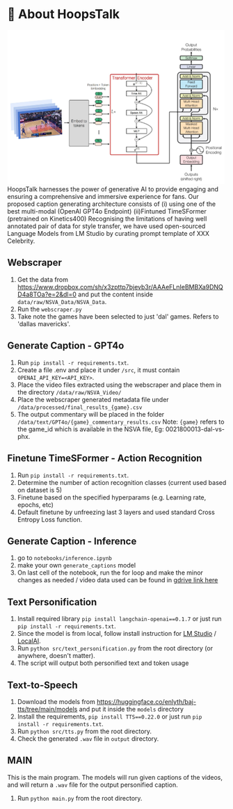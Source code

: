 # 🏀 About HoopsTalk
<img src="docs/images/tsf-gpt2-archi.png" alt="HoopsTalk Logo" width="500"/>
HoopsTalk harnesses the power of generative AI to provide engaging and ensuring a comprehensive and immersive experience for fans.
Our proposed caption generating architecture consists of (i) using one of the best multi-modal (OpenAI GPT4o Endpoint) (ii)Fintuned TimeSFormer (pretrained on Kinetics400) 
Recognising the limitations of having well annotated pair of data for style transfer, we have used open-sourced Language Models from LM Studio by curating prompt template of XXX Celebrity. 

## Webscraper
1. Get the data from https://www.dropbox.com/sh/x3zpttp7bjevb3r/AAAeFLnIeBMBXa9DNQD4a8TOa?e=2&dl=0 and put the content inside `data/raw/NSVA_Data/NSVA_Data`.
2. Run the `webscraper.py`
3. Take note the games have been selected to just 'dal' games. Refers to 'dallas mavericks'.

## Generate Caption - GPT4o
1. Run `pip install -r requirements.txt`.
2. Create a file .env and place it under `/src`, it must contain `OPENAI_API_KEY=<API_KEY>`.
3. Place the video files extracted using the webscraper and place them in the directory `/data/raw/NSVA_Video/`
4. Place the webscraper generated metadata file under `/data/processed/final_results_{game}.csv`
5. The output commentary will be placed in the folder `/data/text/GPT4o/{game}_commentary_results.csv`
Note: `{game}` refers to the game_id which is available in the NSVA file, Eg: 0021800013-dal-vs-phx.

## Finetune TimeSFormer - Action Recognition
1. Run `pip install -r requirements.txt`.
2. Determine the number of action recognition classes (current used based on dataset is 5)
3. Finetune based on the specified hyperparams (e.g. Learning rate, epochs, etc)
4. Default finetune by unfreezing last 3 layers and used standard Cross Entropy Loss function.

## Generate Caption - Inference
1. go to `notebooks/inference.ipynb`
2. make your own `generate_captions` model
3. On last cell of the notebook, run the for loop and make the minor changes as needed / video data used can be found in [gdrive link here](https://drive.google.com/drive/folders/1GIgMOJOQNFMnY3jWZFEgM9kViq-IrUoP?usp=sharing) 

## Text Personification
1. Install required library `pip install langchain-openai==0.1.7` or just run `pip install -r requirements.txt`.
2. Since the model is from local, follow install instruction for [LM Studio](https://lmstudio.ai) / [LocalAI](https://localai.io).
3. Run `python src/text_personification.py` from the root directory (or anywhere, doesn't matter).
4. The script will output both personified text and token usage

## Text-to-Speech
1. Download the models from https://huggingface.co/enlyth/baj-tts/tree/main/models and put it inside the `models` directory
2. Install the requirements, `pip install TTS==0.22.0` or just run `pip install -r requirements.txt`.
3. Run `python src/tts.py` from the root directory.
4. Check the generated `.wav` file in `output` directory.

## MAIN
This is the main program. The models will run given captions of the videos, and will return a `.wav` file for the output personified caption.
1. Run `python main.py` from the root directory.
